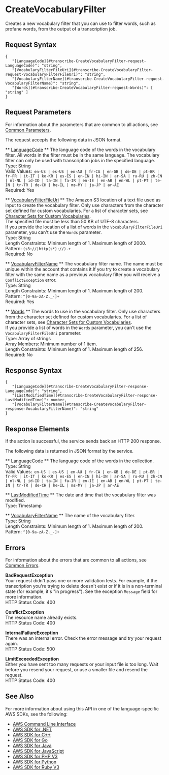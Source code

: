 # CreateVocabularyFilter<a name="API_CreateVocabularyFilter"></a>

Creates a new vocabulary filter that you can use to filter words, such as profane words, from the output of a transcription job\.

## Request Syntax<a name="API_CreateVocabularyFilter_RequestSyntax"></a>

```
{
   "[LanguageCode](#transcribe-CreateVocabularyFilter-request-LanguageCode)": "string",
   "[VocabularyFilterFileUri](#transcribe-CreateVocabularyFilter-request-VocabularyFilterFileUri)": "string",
   "[VocabularyFilterName](#transcribe-CreateVocabularyFilter-request-VocabularyFilterName)": "string",
   "[Words](#transcribe-CreateVocabularyFilter-request-Words)": [ "string" ]
}
```

## Request Parameters<a name="API_CreateVocabularyFilter_RequestParameters"></a>

For information about the parameters that are common to all actions, see [Common Parameters](CommonParameters.md)\.

The request accepts the following data in JSON format\.

 ** [LanguageCode](#API_CreateVocabularyFilter_RequestSyntax) **   <a name="transcribe-CreateVocabularyFilter-request-LanguageCode"></a>
The language code of the words in the vocabulary filter\. All words in the filter must be in the same language\. The vocabulary filter can only be used with transcription jobs in the specified language\.  
Type: String  
Valid Values:` en-US | es-US | en-AU | fr-CA | en-GB | de-DE | pt-BR | fr-FR | it-IT | ko-KR | es-ES | en-IN | hi-IN | ar-SA | ru-RU | zh-CN | nl-NL | id-ID | ta-IN | fa-IR | en-IE | en-AB | en-WL | pt-PT | te-IN | tr-TR | de-CH | he-IL | ms-MY | ja-JP | ar-AE`   
Required: Yes

 ** [VocabularyFilterFileUri](#API_CreateVocabularyFilter_RequestSyntax) **   <a name="transcribe-CreateVocabularyFilter-request-VocabularyFilterFileUri"></a>
The Amazon S3 location of a text file used as input to create the vocabulary filter\. Only use characters from the character set defined for custom vocabularies\. For a list of character sets, see [Character Sets for Custom Vocabularies](https://docs.aws.amazon.com/transcribe/latest/dg/how-vocabulary.html#charsets)\.  
The specified file must be less than 50 KB of UTF\-8 characters\.  
If you provide the location of a list of words in the `VocabularyFilterFileUri` parameter, you can't use the `Words` parameter\.  
Type: String  
Length Constraints: Minimum length of 1\. Maximum length of 2000\.  
Pattern: `(s3://|http(s*)://).+`   
Required: No

 ** [VocabularyFilterName](#API_CreateVocabularyFilter_RequestSyntax) **   <a name="transcribe-CreateVocabularyFilter-request-VocabularyFilterName"></a>
The vocabulary filter name\. The name must be unique within the account that contains it\.If you try to create a vocabulary filter with the same name as a previous vocabulary filter you will receive a `ConflictException` error\.  
Type: String  
Length Constraints: Minimum length of 1\. Maximum length of 200\.  
Pattern: `^[0-9a-zA-Z._-]+`   
Required: Yes

 ** [Words](#API_CreateVocabularyFilter_RequestSyntax) **   <a name="transcribe-CreateVocabularyFilter-request-Words"></a>
The words to use in the vocabulary filter\. Only use characters from the character set defined for custom vocabularies\. For a list of character sets, see [Character Sets for Custom Vocabularies](https://docs.aws.amazon.com/transcribe/latest/dg/how-vocabulary.html#charsets)\.  
If you provide a list of words in the `Words` parameter, you can't use the `VocabularyFilterFileUri` parameter\.  
Type: Array of strings  
Array Members: Minimum number of 1 item\.  
Length Constraints: Minimum length of 1\. Maximum length of 256\.  
Required: No

## Response Syntax<a name="API_CreateVocabularyFilter_ResponseSyntax"></a>

```
{
   "[LanguageCode](#transcribe-CreateVocabularyFilter-response-LanguageCode)": "string",
   "[LastModifiedTime](#transcribe-CreateVocabularyFilter-response-LastModifiedTime)": number,
   "[VocabularyFilterName](#transcribe-CreateVocabularyFilter-response-VocabularyFilterName)": "string"
}
```

## Response Elements<a name="API_CreateVocabularyFilter_ResponseElements"></a>

If the action is successful, the service sends back an HTTP 200 response\.

The following data is returned in JSON format by the service\.

 ** [LanguageCode](#API_CreateVocabularyFilter_ResponseSyntax) **   <a name="transcribe-CreateVocabularyFilter-response-LanguageCode"></a>
The language code of the words in the collection\.  
Type: String  
Valid Values:` en-US | es-US | en-AU | fr-CA | en-GB | de-DE | pt-BR | fr-FR | it-IT | ko-KR | es-ES | en-IN | hi-IN | ar-SA | ru-RU | zh-CN | nl-NL | id-ID | ta-IN | fa-IR | en-IE | en-AB | en-WL | pt-PT | te-IN | tr-TR | de-CH | he-IL | ms-MY | ja-JP | ar-AE` 

 ** [LastModifiedTime](#API_CreateVocabularyFilter_ResponseSyntax) **   <a name="transcribe-CreateVocabularyFilter-response-LastModifiedTime"></a>
The date and time that the vocabulary filter was modified\.  
Type: Timestamp

 ** [VocabularyFilterName](#API_CreateVocabularyFilter_ResponseSyntax) **   <a name="transcribe-CreateVocabularyFilter-response-VocabularyFilterName"></a>
The name of the vocabulary filter\.  
Type: String  
Length Constraints: Minimum length of 1\. Maximum length of 200\.  
Pattern: `^[0-9a-zA-Z._-]+` 

## Errors<a name="API_CreateVocabularyFilter_Errors"></a>

For information about the errors that are common to all actions, see [Common Errors](CommonErrors.md)\.

 **BadRequestException**   
Your request didn't pass one or more validation tests\. For example, if the transcription you're trying to delete doesn't exist or if it is in a non\-terminal state \(for example, it's "in progress"\)\. See the exception `Message` field for more information\.  
HTTP Status Code: 400

 **ConflictException**   
The resource name already exists\.  
HTTP Status Code: 400

 **InternalFailureException**   
There was an internal error\. Check the error message and try your request again\.  
HTTP Status Code: 500

 **LimitExceededException**   
Either you have sent too many requests or your input file is too long\. Wait before you resend your request, or use a smaller file and resend the request\.  
HTTP Status Code: 400

## See Also<a name="API_CreateVocabularyFilter_SeeAlso"></a>

For more information about using this API in one of the language\-specific AWS SDKs, see the following:
+  [AWS Command Line Interface](https://docs.aws.amazon.com/goto/aws-cli/transcribe-2017-10-26/CreateVocabularyFilter) 
+  [AWS SDK for \.NET](https://docs.aws.amazon.com/goto/DotNetSDKV3/transcribe-2017-10-26/CreateVocabularyFilter) 
+  [AWS SDK for C\+\+](https://docs.aws.amazon.com/goto/SdkForCpp/transcribe-2017-10-26/CreateVocabularyFilter) 
+  [AWS SDK for Go](https://docs.aws.amazon.com/goto/SdkForGoV1/transcribe-2017-10-26/CreateVocabularyFilter) 
+  [AWS SDK for Java](https://docs.aws.amazon.com/goto/SdkForJava/transcribe-2017-10-26/CreateVocabularyFilter) 
+  [AWS SDK for JavaScript](https://docs.aws.amazon.com/goto/AWSJavaScriptSDK/transcribe-2017-10-26/CreateVocabularyFilter) 
+  [AWS SDK for PHP V3](https://docs.aws.amazon.com/goto/SdkForPHPV3/transcribe-2017-10-26/CreateVocabularyFilter) 
+  [AWS SDK for Python](https://docs.aws.amazon.com/goto/boto3/transcribe-2017-10-26/CreateVocabularyFilter) 
+  [AWS SDK for Ruby V3](https://docs.aws.amazon.com/goto/SdkForRubyV3/transcribe-2017-10-26/CreateVocabularyFilter) 